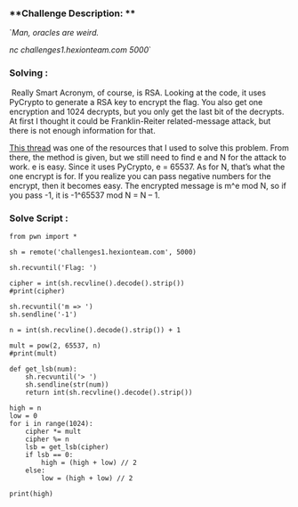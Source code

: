 ### **Challenge Description: **

`*Man, oracles are weird.*

*nc challenges1.hexionteam.com 5000*`



### **Solving :** 

​	Really Smart Acronym, of course, is RSA. Looking at the code, it uses PyCrypto to generate a RSA key to encrypt the flag. You also get one encryption and 1024 decrypts, but you only get the last bit of the decrypts. At first I thought it could be Franklin-Reiter related-message attack, but there is not enough information for that.

[	This thread](https://crypto.stackexchange.com/questions/11053/rsa-least-significant-bit-oracle-attack) was one of the resources that I used to solve this problem. From there, the method is given, but we still need to find e and N for the attack to work. e is easy. Since it uses PyCrypto, e = 65537. As for N, that’s what the one encrypt is for. If you realize you can pass negative numbers for the encrypt, then it becomes easy. The encrypted message is m^e mod N, so if you pass -1, it is -1^65537 mod N = N – 1.

### **Solve Script :** 

```
from pwn import *

sh = remote('challenges1.hexionteam.com', 5000)

sh.recvuntil('Flag: ')

cipher = int(sh.recvline().decode().strip())
#print(cipher)

sh.recvuntil('m => ')
sh.sendline('-1')

n = int(sh.recvline().decode().strip()) + 1

mult = pow(2, 65537, n)
#print(mult)

def get_lsb(num):
	sh.recvuntil('> ')
	sh.sendline(str(num))
	return int(sh.recvline().decode().strip())

high = n
low = 0
for i in range(1024):
	cipher *= mult
	cipher %= n
	lsb = get_lsb(cipher)
	if lsb == 0:
		high = (high + low) // 2
	else:
		low = (high + low) // 2

print(high)
```






